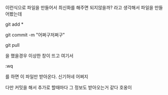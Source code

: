 이런식으로 파일을 만들어서 
최신화를 해주면 되지않을까?
라고 생각해서 파일을 만들어봤는데

git add *

git commit -m "어쩌구저쩌구"

git pull

을 했을경우 이상한 창이 뜨고 여기서 

:wq 

를 하면 이 파일만 받아온다.
신기허네 어쩌지

다만 커밋을 해서 추가로 할때마다 그 정보도 받아오는거 같다 호옹이
